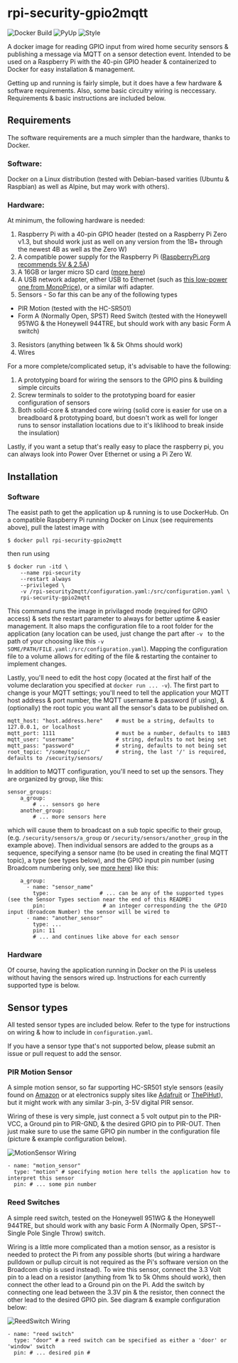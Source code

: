 # rpi-security-gpio2mqtt

![Docker Build](https://img.shields.io/docker/cloud/build/andrewchangdewitt/rpi-security-gpio2mqtt.svg)
![PyUp](https://pyup.io/repos/github/andrew-chang-dewitt/rpi-security-gpio2mqtt/shield.svg?t=1580550872445)
![Style](https://img.shields.io/badge/code%20style-PEP8-informational)

A docker image for reading GPIO input from wired home security sensors & 
publishing a message via MQTT on a sensor detection event. Intended to be used 
on a Raspberry Pi with the 40-pin GPIO header & containerized to Docker for 
easy installation & management.

Getting up and running is fairly simple, but it does have a few hardware & software 
requirements. Also, some basic circuitry wiring is neccessary. Requirements & 
basic instructions are included below.

## Requirements

The software requirements are a much simpler than the hardware, thanks to Docker.

### Software:

Docker on a Linux distribution (tested with Debian-based varities (Ubuntu & Raspbian) 
as well as Alpine, but may work with others).

### Hardware:

At minimum, the following hardware is needed: 

1. Raspberry Pi with a 40-pin GPIO header (tested on a Raspberry Pi Zero v1.3, but
should work just as well on any version from the 1B+ through the newest 4B as well
as the Zero W)
2. A compatible power supply for the Raspberry Pi ([RaspberryPi.org recommends 5V & 2.5A](https://www.raspberrypi.org/documentation/hardware/raspberrypi/power/README.md))
2. A 16GB or larger micro SD card ([more here](https://www.raspberrypi.org/documentation/installation/sd-cards.md))
3. A USB network adapter, either USB to Ethernet (such as [this low-power one from MonoPrice](https://www.monoprice.com/product?c_id=&cp_id=&cs_id=&p_id=9466&sep=1&format=2)),
or a similar wifi adapter.
2. Sensors - So far this can be any of the following types

  - PIR Motion (tested with the HC-SR501)
  - Form A (Normally Open, SPST) Reed Switch (tested with the Honeywell 951WG & the 
  Honeywell 944TRE, but should work with any basic Form A switch)

3. Resistors (anything between 1k & 5k Ohms should work)
3. Wires

For a more complete/complicated setup, it's advisable to have the following:

1. A prototyping board for wiring the sensors to the GPIO pins & building simple circuits
2. Screw terminals to solder to the prototyping board for easier configuration of sensors
3. Both solid-core & stranded core wiring (solid core is easier for use on a breadboard & 
prototyping board, but doesn't work as well for longer runs to sensor installation 
locations due to it's liklihood to break inside the insulation)

Lastly, if you want a setup that's really easy to place the raspberry pi, you can always look 
into Power Over Ethernet or using a Pi Zero W.

## Installation


### Software

The easist path to get the application up & running is to use DockerHub. On a compatible Raspberry Pi 
running Docker on Linux (see requirements above), pull the latest image with

```
$ docker pull rpi-security-gpio2mqtt
```

then run using

```
$ docker run -itd \
    --name rpi-security
    --restart always
    --privileged \
    -v /rpi-security2mqtt/configuration.yaml:/src/configuration.yaml \
    rpi-security-gpio2mqtt
```

This command runs the image in privilaged mode (required for GPIO access) & sets the restart parameter to 
always for better uptime & easier management. It also maps the configuration file to a root folder for the 
application (any location can be used, just change the part after `-v ` to the path of your choosing like 
this `-v SOME/PATH/FILE.yaml:/src/configuration.yaml`). Mapping the configuration file to a volume allows 
for editing of the file & restarting the container to implement changes.

Lastly, you'll need to edit the host copy (located at the first half of the volume declaration you specified
at `docker run ... -v`). The first part to change is your MQTT settings; you'll need to tell the application 
your MQTT host address & port number, the MQTT username & password (if using), & (optionally) the root topic 
you want all the sensor's data to be published on.

```
mqtt_host: "host.address.here"    # must be a string, defaults to 127.0.0.1, or localhost
mqtt_port: 1111                   # must be a number, defaults to 1883
mqtt_user: "username"             # string, defaults to not being set
mqtt_pass: "password"             # string, defaults to not being set
root_topic: "/some/topic/"        # string, the last '/' is required, defaults to /security/sensors/
```

In addition to MQTT configuration, you'll need to set up the sensors. They are organized by group, like this:

```
sensor_groups:
    a_group:
        # ... sensors go here
    another_group:
        # ... more sensors here
```

which will cause them to broadcast on a sub topic specific to their group, (e.g. `/security/sensors/a_group` 
or `/security/sensors/another_group` in the example above). Then individual sensors are added to the groups 
as a sequence, specifying a sensor name (to be used in creating the final MQTT topic), a type (see types below),
and the GPIO input pin number (using Broadcom numbering only, see 
[more here](https://www.raspberrypi.org/documentation/usage/gpio/)) 
like this:

```
    a_group:
      - name: "sensor_name"
        type:                # ... can be any of the supported types (see the Sensor Types section near the end of this README)
        pin:                  # an integer corresponding the the GPIO input (Broadcom Number) the sensor will be wired to
      - name: "another_sensor"
        type: ...
        pin: 11
        # ... and continues like above for each sensor
```

### Hardware

Of course, having the application running in Docker on the Pi is useless without having the sensors wired up. 
Instructions for each currently supported type is below.

## Sensor types

All tested sensor types are included below. Refer to the type for instructions on wiring & how to include 
in `configuration.yaml`. 

If you have a sensor type that's not supported below, please submit an issue or pull request to add the sensor.

### PIR Motion Sensor

A simple motion sensor, so far supporting HC-SR501 style sensors (easily found on 
[Amazon](https://www.amazon.com/gp/product/B012ZZ4LPM) or at electronics supply sites like 
[Adafruit](https://www.adafruit.com/product/189) or 
[ThePiHut](https://thepihut.com/products/pir-infrared-motion-sensor-hc-sr501)), 
but it might work with any similar 3-pin, 3-5V digital PIR sensor. 

Wiring of these is very simple, just connect a 5 volt output pin to the PIR-VCC, a Ground pin to PIR-GND, & 
the desired GPIO pin to PIR-OUT. Then just make sure to use the same GPIO pin number in the configuration file 
(picture & example configuration below).

![MotionSensor Wiring](https://raw.githubusercontent.com/andrew-chang-dewitt/rpi-security-gpio2mqtt/documentation/documentation/MotionSensor.png)

```
- name: "motion_sensor"
  type: "motion" # specifying motion here tells the application how to interpret this sensor
  pin: # ... some pin number
```

### Reed Switches

A simple reed switch, tested on the Honeywell 951WG & the Honeywell 944TRE, but should work with any basic 
Form A (Normally Open, SPST--Single Pole Single Throw) switch.

Wiring is a little more complicated than a motion sensor, as a resistor is needed to protect the Pi from 
any possible shorts (but wiring a hardware pulldown or pullup circuit is not required as the Pi's software
version on the Broadcom chip is used instead). To wire this sensor, connect the 3.3 Volt pin to a lead on
a resistor (anything from 1k to 5k Ohms should work), then connect the other lead to a Ground pin on the Pi. 
Add the switch by connecting one lead between the 3.3V pin & the resistor, then connect the other lead to 
the desired GPIO pin. See diagram & example configuration below:

![ReedSwitch Wiring](https://raw.githubusercontent.com/andrew-chang-dewitt/rpi-security-gpio2mqtt/documentation/documentation/ReedSwitch.png)

```
- name: "reed switch"
  type: "door" # a reed switch can be specified as either a 'door' or 'window' switch
  pin: # ... desired pin #
```
